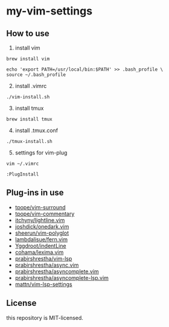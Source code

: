 # my-vim-settings

## How to use
1. install vim
```
brew install vim
```

```
echo 'export PATH=/usr/local/bin:$PATH' >> .bash_profile \
source ~/.bash_profile
```

2. install .vimrc
```
./vim-install.sh
```

3. install tmux
```
brew install tmux 
```

4. install .tmux.conf
```
./tmux-install.sh
```

5. settings for vim-plug
```
vim ~/.vimrc
```
```
:PlugInstall
```

## Plug-ins in use
- [tpope/vim-surround](https://github.com/tpope/vim-surround)
- [tpope/vim-commentary](https://github.com/tpope/vim-commentary)
- [itchyny/lightline.vim](https://github.com/itchyny/lightline.vim)
- [joshdick/onedark.vim](https://github.com/)
- [sheerun/vim-polyglot](https://github.com/sheerun/vim-polyglot)
- [lambdalisue/fern.vim](https://github.com/lambdalisue/fern.vim)
- [Yggdroot/indentLine](https://github.com/Yggdroot/indentLine)
- [cohama/lexima.vim](https://github.com/cohama/lexima.vim)
- [prabirshrestha/vim-lsp](https://github.com/prabirshrestha/vim-lsp)
- [prabirshrestha/async.vim](https://github.com/prabirshrestha/async.vim)
- [prabirshrestha/asyncomplete.vim](https://github.com/prabirshrestha/asyncomplete.vim)
- [prabirshrestha/asyncomplete-lsp.vim](https://github.com/prabirshrestha/asyncomplete-lsp.vim)
- [mattn/vim-lsp-settings](https://github.com/mattn/vim-lsp-settings)

## License
this repository is MIT-licensed.
